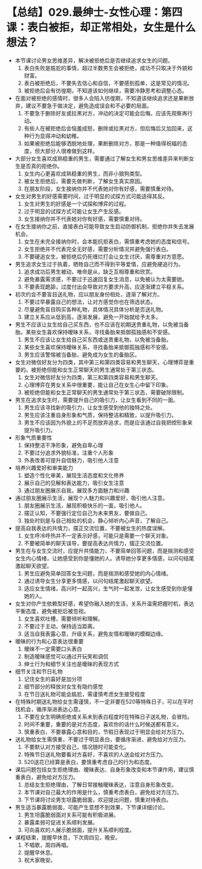 # 【总结】029.最绅士-女性心理：第四课：表白被拒，却正常相处，女生是什么想法？

-   本节课讨论男女思维差异，解决被拒绝后是否继续追求女生的问题。
    1.  表白失败是尴尬的事情，超过半数男生会被拒绝，成功不只取决于外貌和财富。
    2.  表白被拒绝后，不要失去信心和自信，不要感到孤单，这是常见的情况。
    3.  被拒绝后会有彷徨期，不知道该如何继续，需要冷静思考和调整心态。
-   在面对被拒绝的感情时，很多人会陷入彷徨期，不知道该继续追求还是果断放弃，建议不要急于做决定，避免造成误会和不必要的局面。
    1.  不要急于删除好友或拉黑对方，冲动的决定可能会后悔，应该先观察再行动。
    2.  有些人在被拒绝后会恼羞成怒，删除或拉黑对方，但后悔后又加回来，这种行为显得冲动和幼稚。
    3.  如果被拒绝后能够洒脱地处理，果断删除对方，那是一种值得祝福的态度，但大部分人很难做到这样。
-   大部分女生喜欢成熟稳重的男生，需要通过了解女生和男女思维差异来判断女生是否真的拒绝你。
    1.  女生内心更喜欢成熟稳重的男生，而非小狼狗类型。
    2.  被女生拒绝后，需要先做判断，了解女生真实原因。
    3.  在朋友阶段，女生接纳你并不代表她对你有好感，需要慎重对待。
-   女生对男生的好感需要时间，过于明显的试探方式可能适得其反。
    1.  女生对男生的好感是一个试探和博弈的过程。
    2.  过于明显的试探方式可能让女生产生反感。
    3.  女生接纳你并不代表她对你有好感，需要慎重对待。
-   在女生接纳你之前，直接表白可能导致女生启动防御机制，拒绝你并失去发展机会。
    1.  女生在未完全接纳你时，会本能抗拒表白，需慎重考虑她的态度和信号。
    2.  女生拒绝并不代表完全无好感，需要分析情况并避免强行表白。
    3.  不要硬追女生，被拒绝后仍死缠烂打会让女生讨厌，需尊重对方意愿。
-   男生追求女生过于执着，牺牲自己而不得到平等爱情，应避免硬追行为。
    1.  追求成功后男生被动，唯命是从，缺乏互相尊重和欣赏。
    2.  避免暴露需求感，不要过于迅速回复女生消息，以免被认为太需要她。
    3.  不要表现跪舔，过度付出会导致对方要求升高，应逐渐建立平稳关系。
-   初次约会不要盲目送礼物，应以朋友身份相处，逐渐了解对方。
    1.  不要过早暴露自己的想法，让对方感觉你也在筛选状态。
    2.  尽量避免盲目购买各种礼物，具体情况具体分析是否送礼物。
    3.  建立关系应从低到高，逐渐发展，避免一开始就给予太多。
-   男生不应该让女生给自己买东西，也不应该在初期送贵重礼物，以免被当备胎。某些女生喜欢保持暧昧关系，寻找备胎来抵御孤独感和不安感。
    1.  男生不应该让女生给自己买东西或送贵重礼物，以免被当备胎。
    2.  某些女生喜欢保持暧昧关系，寻找备胎来抵御孤独感和不安感。
    3.  男生应该警惕被当备胎，避免成为女生的备胎区。
-   女生对微信好友分为四类，其中第三和第四类容易和男生聊天，心理博弈是重要的。被拒绝但能和女生正常聊天的男生通常处于第三状态。
    1.  女生对微信好友分为四类，第三和第四类容易和男生聊天。
    2.  心理博弈在男女关系中很重要，能让自己在女生心中留下印象。
    3.  被拒绝但能和女生正常聊天的男生通常处于第三状态，需要破除限制。
-   男生在追求女生时，需要提升自己的吸引力，让女生看到不同的一面。
    1.  男生应该寻找新的吸引力，让女生感受到他的独特之处。
    2.  男生应该注重自身形象和气质，保持整洁和精致，以提升吸引力。
    3.  男生不应该因为外貌上的不足而放弃追求，而是应该通过自我把控形象来提升吸引力。
-   形象气质重要性
    1.  保持整洁干净形象，避免自卑心理
    2.  不要过分追求外貌标准，注重个人形象
    3.  外表改善可提升自信魅力，吸引他人注意
-   培养兴趣爱好和审美能力
    1.  塑造个性化审美，展现生活态度和文化修养
    2.  展示自己的见解和表达能力，吸引女生注意
    3.  通过朋友圈展示自我，展现多方面魅力和兴趣
-   通过朋友圈展示生活，展现个人魅力和兴趣爱好，吸引他人注意。
    1.  朋友圈展示生活，展现积极快乐的一面，吸引他人。
    2.  摆正认知，不要强行定位自己为未来男友，要做自己。
    3.  独处时刻是与自己相处的机会，静心倾听内心声音，了解自己。
-   提高自我表达的共情力，摆正交流位置，不要被女生的热度误解。
    1.  女生呼冷呼热并不一定表示好感，可能只是需要一个聊天对象。
    2.  不要被简单的聊天误导，要提高表达共情力，摆正交流位置。
-   男生在与女生交流时，应提升共情能力，不要简单回答问题，而是揣测和感受女生内心情绪，让她感受到你是懂她的人。诱导她分享更多情感，以问句结尾激起聊天欲望。
    1.  男生应避免简单回答女生问题，而是揣测和感受她的内心情绪。
    2.  通过诱导女生分享更多情感，以问句结尾激起聊天欲望。
    3.  适应女生情绪，高兴时一起高兴，生气时一起发泄，让女生感受到你是懂她的人。
-   女生对你产生依赖型好感，希望你融入她的生活，关系升温需把握时机，表达平衡态度，避免被拒后被忽视。
    1.  女生喜欢吐槽，需要倾听和理解。
    2.  不要过于主动，保持适当距离。
    3.  适当自我表露心意，升级关系，避免友情和暧昧的模糊边缘。
-   暧昧的行为和心意表达很重要
    1.  暧昧不一定需要口头表白
    2.  制造暧昧感觉可以通过开玩笑和调侃
    3.  绅士行为和细节关注也是暧昧的表现方式
-   细节关注和节日礼物
    1.  记住女生的喜好是加分项
    2.  细节部分的释放对女生有隐约感觉
    3.  在节日送礼物可能会尴尬，需谨慎考虑女生接受程度
-   在特殊时期送礼物给女生需谨慎，不一定非要在520等特殊日子，可以在平时找机会，循序渐进表达心意。
    1.  不要在女生明确拒绝或关系未到表白程度时在特殊日子送礼物，会冒险。
    2.  时间不重要，重要的是对方态度，喜欢你的话什么时候送都有意义。
    3.  慎重表白，不要暴露心意和目的，节假日表现过于明显会给对方压力。
-   送礼物给女生需慎重，不要过于明显表白，要循序渐进，避免给对方压力。
    1.  不要默认对方接受自己，情况随时可能变化。
    2.  特殊节日送礼物要看对方喜好，不喜欢的人送会给对方压力。
    3.  520送花已经算是表白，要慎重考虑自己的行为和态度。
-   课后问题包括女生拒绝理由、暧昧表达、自身形象改变和本节课作用，建议慎重表白，避免给对方压力。
    1.  总结女生拒绝理由，了解日常接触暧昧表达，注意自身形象改变。
    2.  本节课对自己最大的作用是什么，慎重考虑表白，避免给对方压力。
    3.  下节课将讨论男生坦露脆弱面，欢迎提出问题，慎重对待表白。
-   男生适当暴露脆弱面，可能产生意想不到效果，下节课详细讨论。
    1.  男生坦露脆弱面对关系可能有积极进展。
    2.  暴露柔弱可促进关系顺利发展。
    3.  可向喜欢的人展示脆弱面，提升关系顺利程度。
-   课程结束，提醒早休息，下次周四见，晚安。
    1.  不唱歌，周四再唱。
    2.  提醒早休息。
    3.  祝大家晚安。